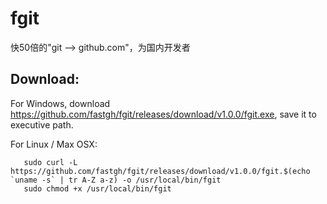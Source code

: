 # fgit
快50倍的"git --> github.com"，为国内开发者

## Download:
  For Windows, download https://github.com/fastgh/fgit/releases/download/v1.0.0/fgit.exe, save it to executive path.

  For Linux / Max OSX:

  ```shell
     sudo curl -L https://github.com/fastgh/fgit/releases/download/v1.0.0/fgit.$(echo `uname -s` | tr A-Z a-z) -o /usr/local/bin/fgit
     sudo chmod +x /usr/local/bin/fgit
  ```
